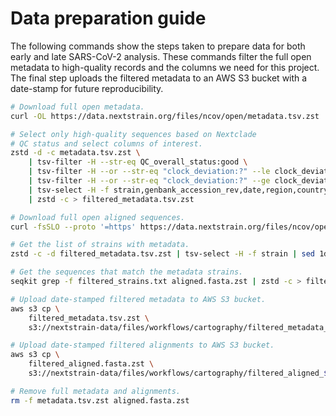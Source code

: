 # Data preparation guide

The following commands show the steps taken to prepare data for both early and late SARS-CoV-2 analysis.
These commands filter the full open metadata to high-quality records and the columns we need for this project.
The final step uploads the filtered metadata to an AWS S3 bucket with a date-stamp for future reproducibility.

``` bash
# Download full open metadata.
curl -OL https://data.nextstrain.org/files/ncov/open/metadata.tsv.zst

# Select only high-quality sequences based on Nextclade
# QC status and select columns of interest.
zstd -d -c metadata.tsv.zst \
    | tsv-filter -H --str-eq QC_overall_status:good \
    | tsv-filter -H --or --str-eq "clock_deviation:?" --le clock_deviation:20 \
    | tsv-filter -H --or --str-eq "clock_deviation:?" --ge clock_deviation:-20 \
    | tsv-select -H -f strain,genbank_accession_rev,date,region,country,division,originating_lab,submitting_lab,Nextstrain_clade,Nextclade_pango \
    | zstd -c > filtered_metadata.tsv.zst

# Download full open aligned sequences.
curl -fsSLO --proto '=https' https://data.nextstrain.org/files/ncov/open/aligned.fasta.zst

# Get the list of strains with metadata.
zstd -c -d filtered_metadata.tsv.zst | tsv-select -H -f strain | sed 1d | sort -k 1,1 | uniq > filtered_strains.txt

# Get the sequences that match the metadata strains.
seqkit grep -f filtered_strains.txt aligned.fasta.zst | zstd -c > filtered_aligned.fasta.zst

# Upload date-stamped filtered metadata to AWS S3 bucket.
aws s3 cp \
    filtered_metadata.tsv.zst \
    s3://nextstrain-data/files/workflows/cartography/filtered_metadata_$(date "+%Y-%m-%d").tsv.zst

# Upload date-stamped filtered alignments to AWS S3 bucket.
aws s3 cp \
    filtered_aligned.fasta.zst \
    s3://nextstrain-data/files/workflows/cartography/filtered_aligned_$(date "+%Y-%m-%d").fasta.zst

# Remove full metadata and alignments.
rm -f metadata.tsv.zst aligned.fasta.zst
```
